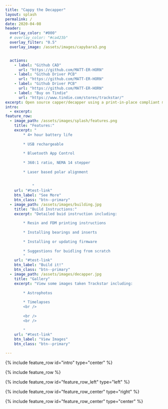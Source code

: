 ```yaml
---
title: "Cappy the Decapper"
layout: splash
permalink: /
date: 2020-04-08
header:
  overlay_color: "#000"
  # overlay_color: "#ca423b"
  overlay_filter: "0.5"
  overlay_image: /assets/images/capybara3.png


  actions:
    - label: "Github CAD"
      url: "https://github.com/MATT-ER-HORN"
    - label: "Github Driver PCB" 
      url: "https://github.com/MATT-ER-HORN" 
    - label: "Github Driver PCB" 
      url: "https://github.com/MATT-ER-HORN"   
    - label: "Buy on Tindie"
      url: "https://www.tindie.com/stores/trackstar/" 
excerpt: Open source capper/decapper using a print-in-place compliant mechanism and two stepper motors
intro: 
  - excerpt: 
feature_row:
  - image_path: /assets/images/splash/features.png
    title: "Features:"
    excerpt: "
		* 4+ hour battery life
		
		* USB rechargeable
		
		* Bluetooth App Control
		
		* 360:1 ratio, NEMA 14 stepper 
		
		* Laser based polar alignment
		
		
			"
    url: "#test-link"
    btn_label: "See More"
    btn_class: "btn--primary"
  - image_path: /assets/images/building.jpg
    title: "Build Instructions:"
    excerpt: "Detailed buid instruction including:
	
		* Resin and FDM printing instructions
		
		* Installing bearings and inserts
		
		* Installing or updating firmware
		
		* Suggestions for buidling from scratch
		"
    url: "#test-link"
    btn_label: "Build it!"
    btn_class: "btn--primary"
  - image_path: /assets/images/decapper.jpg
    title: "Gallery"
    excerpt: "View some images taken Trackstar including:
	
		* Astrophotos
		
		* Timelapses 
		<br />
		
		<br /> 
		<br /> 
		
		"
    url: "#test-link"
    btn_label: "View Images"
    btn_class: "btn--primary"

---
```


{% include feature_row id="intro" type="center" %}

{% include feature_row %}

{% include feature_row id="feature_row_left" type="left" %}

{% include feature_row id="feature_row_center" type="right" %}

{% include feature_row id="feature_row_center" type="center" %}